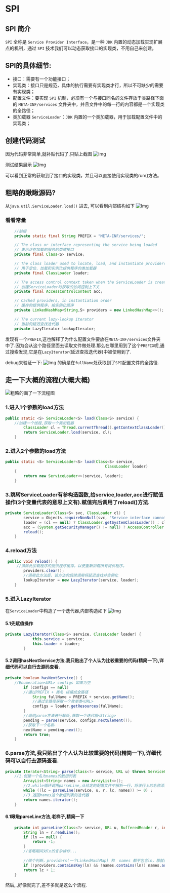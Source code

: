 # SPI
## SPI 简介
`SPI` 全称是 `Service Provider Interface`，是一种 `JDK` 内置的动态加载实现扩展点的机制，通过 `SPI` 技术我们可以动态获取接口的实现类，不用自己来创建。

## SPI的具体细节:
- 接口：需要有一个功能接口；
- 实现类：接口只是规范，具体的执行需要有实现类才行，所以不可缺少的需要有实现类；
- 配置文件：要实现 `SPI` 机制，必须有一个与接口同名的文件存放于类路径下面的  `META-INF/services` 文件夹中，并且文件中的每一行的内容都是一个实现类的全路径；
- 类加载器 `ServiceLoader`：`JDK` 内置的一个类加载器，用于加载配置文件中的实现类；

## 创建代码测试
因为代码非常简单,就补贴代码了,只贴上截图
![Img](.pic/img-20221208103240.png)

测试结果展示
![Img](.pic/img-20221208103424.png)

可以看到正常的获取到了接口的实现类，并且可以直接使用实现类的run()方法。


## 粗略的瞅瞅源码?
从`java.util.ServiceLoader.load()` 进去, 可以看到内部结构如下
![Img](.pic/img-20221208103854.png)

### 看看常量
```java
    //前缀
    private static final String PREFIX = "META-INF/services/";

    // The class or interface representing the service being loaded
    // 表示正在加载的服务的类或接口
    private final Class<S> service;

    // The class loader used to locate, load, and instantiate providers
    // 用于定位、加载和实例化提供程序的类加载器
    private final ClassLoader loader;

    // The access control context taken when the ServiceLoader is created
    // 创建ServiceLoader时获取的访问控制上下文
    private final AccessControlContext acc;

    // Cached providers, in instantiation order
    // 缓存的提供程序，按实例化顺序
    private LinkedHashMap<String,S> providers = new LinkedHashMap<>();

    // The current lazy-lookup iterator
    // 当前的延迟查找迭代器
    private LazyIterator lookupIterator;
```
发现有一个`PREFIX`,这也解释了为什么配置文件要放在`META-INF/services`文件夹中了.因为会从这个路径里面去读取文件做处理.那么在哪里用到了这个`PREFIX`呢,通过搜索发现,它是在`LazyIterator`(延迟查找迭代器)中被使用到了.

debug来验证一下:
![Img](.pic/img-20221208104507.png)
的确是在`fullName`处获取到了`SPI`配置文件的全路径.

## 走一下大概的流程(大概大概)
![粗略的画了一下流程图](.pic/img-20221208134853.png)


### 1.进入1个参数的load方法
```java
public static <S> ServiceLoader<S> load(Class<S> service) {
    //创建一个线程,获取一个类加载器
        ClassLoader cl = Thread.currentThread().getContextClassLoader();
        return ServiceLoader.load(service, cl);
    }
```

### 2.进入2个参数的load方法
```java
public static <S> ServiceLoader<S> load(Class<S> service,
                                            ClassLoader loader)
    {
        return new ServiceLoader<>(service, loader);
    }
```

### 3.跳转ServiceLoader有参构造函数,给service,loader,acc进行赋值操作(3个变量代表的意思上文有).赋值完后调用了reload()方法.
```java
private ServiceLoader(Class<S> svc, ClassLoader cl) {
        service = Objects.requireNonNull(svc, "Service interface cannot be null");
        loader = (cl == null) ? ClassLoader.getSystemClassLoader() : cl;
        acc = (System.getSecurityManager() != null) ? AccessController.getContext() : null;
        reload();
    }
```
### 4.reload方法
```java
 public void reload() {
     //清除此加载程序的提供程序缓存，以便重新加载所有提供程序。
        providers.clear();
        //调用此方法后，该方法的后续调用将延迟查找并实例化
        lookupIterator = new LazyIterator(service, loader);
    }
```
### 5.进入LazyIterator
在`ServiceLoader`中构造了一个迭代器,内部构造如下
![Img](.pic/img-20221208135547.png)

#### 5.1先赋值操作
```java
private LazyIterator(Class<S> service, ClassLoader loader) {
            this.service = service;
            this.loader = loader;
        }
```

#### 5.2调用hasNextService方法.我只贴出了个人认为比较重要的代码(精简一下),详细代码可以自行去源码查看.
```java
private boolean hasNextService() {
    //Enumeration<URL> configs 如果为空
        if (configs == null) 
        //通过PREFIX + 类名 拼接成全路径
            String fullName = PREFIX + service.getName();
            //通过全路径获取一个枚举类<URL>
            configs = loader.getResources(fullName);
        }
        //调用parse方法进行解析,获取一个迭代器<String>
        pending = parse(service, configs.nextElement());
        //获取下一个名称
        nextName = pending.next();
        return true;
    }
```

### 6.parse方法,我只贴出了个人认为比较重要的代码(精简一下),详细代码可以自行去源码查看.
```java
private Iterator<String> parse(Class<?> service, URL u) throws ServiceConfigurationError {
    //1.创建一个名为names的数组列表
        ArrayList<String> names = new ArrayList<>();
        //2.while循环调用parseLine,从给定的配置文件中解析一行，将该行上的名称添加到names列表中。
        while ((lc = parseLine(service, u, r, lc, names)) >= 0) ;
        //3.返回names这个数组列表的迭代器
        return names.iterator();
    }
```

#### 6.1瞅瞅parseLine方法,老样子,精简一下
```java
    private int parseLine(Class<?> service, URL u, BufferedReader r, int lc, List<String> names) throws IOException, ServiceConfigurationError {
        String ln = r.readLine();
        if (ln == null) {
            return -1;
        }
        //省略期间对ln的复杂操作...
        
        //做个判断，providers(一个LinkedHashMap) 和  names 都不包含ln，那就直接把ln添加进names中
        if (!providers.containsKey(ln) && !names.contains(ln)) names.add(ln);
        return lc + 1;
    }
```
然后,,,好像就完了,差不多就是这么个流程.